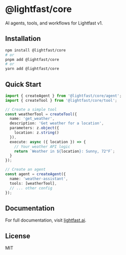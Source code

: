 # @lightfast/core

AI agents, tools, and workflows for Lightfast v1.

## Installation

```bash
npm install @lightfast/core
# or
pnpm add @lightfast/core
# or  
yarn add @lightfast/core
```

## Quick Start

```typescript
import { createAgent } from '@lightfast/core/agent';
import { createTool } from '@lightfast/core/tool';

// Create a simple tool
const weatherTool = createTool({
  name: 'get_weather',
  description: 'Get weather for a location',
  parameters: z.object({
    location: z.string()
  }),
  execute: async ({ location }) => {
    // Your weather API logic
    return `Weather in ${location}: Sunny, 72°F`;
  }
});

// Create an agent
const agent = createAgent({
  name: 'weather-assistant',
  tools: [weatherTool],
  // ... other config
});
```

## Documentation

For full documentation, visit [lightfast.ai](https://lightfast.ai).

## License

MIT